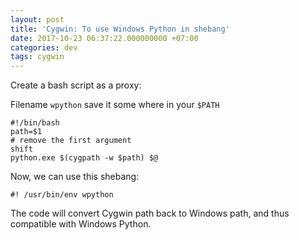 ```yaml
---
layout: post
title: 'Cygwin: To use Windows Python in shebang'
date: 2017-10-23 06:37:22.000000000 +07:00
categories: dev
tags: cygwin
---
```

Create a bash script as a proxy:

Filename `wpython` save it some where in your `$PATH`
```
#!/bin/bash
path=$1
# remove the first argument
shift
python.exe $(cygpath -w $path) $@
```

Now, we can use this shebang:

```
#! /usr/bin/env wpython
```

The code will convert Cygwin path back to Windows path, and thus compatible with Windows Python.
